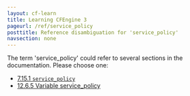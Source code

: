 ```yaml
---
layout: cf-learn
title: Learning CFEngine 3
pageurl: /ref/service_policy
posttitle: Reference disambiguation for 'service_policy'
navsection: none
---
```


The term 'service_policy' could refer to several sections in the documentation. Please choose one:

- [7.15.1 <code>service_policy</code>](https://cfengine.com/manuals/cf3-reference#service_policy-in-services)
- [12.6.5 Variable service_policy](https://cfengine.com/manuals/cf3-reference#Variable-service_policy)
